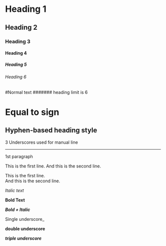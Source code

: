 <!-- Link for Markdown [md]: https://www.markdownguide.org/basic-syntax/ -->

# Heading 1

## Heading 2

### Heading 3

#### Heading 4

##### Heading 5

###### Heading 6

#Normal text
####### heading limit is 6

Equal to sign
=

<!-- #Minimum of 1 equal to sign required for converting text to main heading -->

Hyphen-based heading style
-

<!-- #Minimum of 1 hyphen sign required for converting text to 2nd main heading -->

<!-- #note: horizontal lines are drawn automatically when converting text to 1st and 2nd headings -->


3 Underscores used for manual line
___

1st paragraph

<p>This is the first line.
And this is the second line.</p>

<!-- Practice for moving to next line: \, br tag, enter 1 line space, two spaces or 2 times tab button -->

This is the first line.\
And this is the second line.
<!-- best practice: br tag -->


<!-- usage of steric -->

*Italic text*

**Bold Text**

***Bold + Italic***

<!-- usage of underscore -->

Single underscore_

__double  underscore__

___triple  underscore___

<!-- best practice: steric -->
